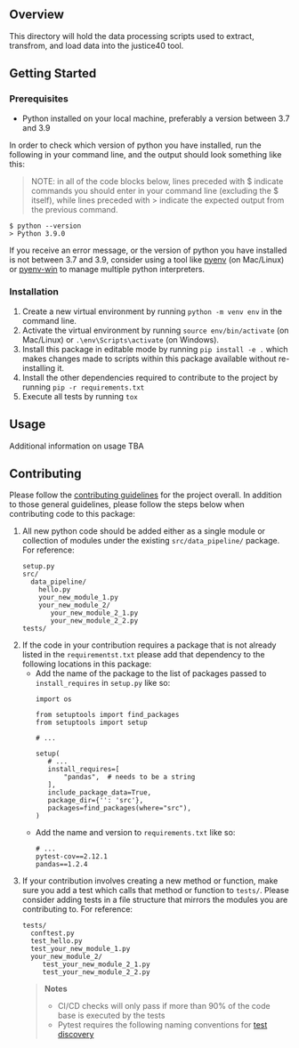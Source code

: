 ## Overview

This directory will hold the data processing scripts used to extract, transfrom, and load data into the justice40 tool.

## Getting Started

### Prerequisites

- Python installed on your local machine, preferably a version between 3.7 and 3.9

In order to check which version of python you have installed, run the following in your command line, and the output should look something like this:

> NOTE: in all of the code blocks below, lines preceded with $ indicate commands you should enter in your command line (excluding the $ itself), while lines preceded with > indicate the expected output from the previous command.

```
$ python --version
> Python 3.9.0
```

If you receive an error message, or the version of python you have installed is not between 3.7 and 3.9, consider using a tool like [pyenv](https://github.com/pyenv/pyenv) (on Mac/Linux) or [pyenv-win](https://github.com/pyenv-win/pyenv-win) to manage multiple python interpreters.

### Installation

1. Create a new virtual environment by running `python -m venv env` in the command line.
1. Activate the virtual environment by running `source env/bin/activate` (on Mac/Linux) or `.\env\Scripts\activate` (on Windows).
1. Install this package in editable mode by running `pip install -e .` which makes changes made to scripts within this package available without re-installing it.
1. Install the other dependencies required to contribute to the project by running `pip -r requirements.txt`
1. Execute all tests by running `tox`

## Usage

Additional information on usage TBA

## Contributing

Please follow the [contributing guidelines](../CONTRIBUTING.md) for the project overall. In addition to those general guidelines, please follow the steps below when contributing code to this package:

1. All new python code should be added either as a single module or collection of modules under the existing `src/data_pipeline/` package. For reference:
    ```
    setup.py
    src/
      data_pipeline/
        hello.py
        your_new_module_1.py
        your_new_module_2/
           your_new_module_2_1.py
           your_new_module_2_2.py
    tests/
    ```
1. If the code in your contribution requires a package that is not already listed in the `requirementst.txt` please add that dependency to the following locations in this package:
   - Add the name of the package to the list of packages passed to `install_requires` in `setup.py` like so:
     ```
     import os

     from setuptools import find_packages
     from setuptools import setup

     # ...

     setup(
        # ...
        install_requires=[
            "pandas",  # needs to be a string
        ],
        include_package_data=True,
        package_dir={'': 'src'},
        packages=find_packages(where="src"),
     )
     ```
   - Add the name and version to `requirements.txt` like so:
     ```
     # ...
     pytest-cov==2.12.1
     pandas==1.2.4
     ```
1. If your contribution involves creating a new method or function, make sure you add a test which calls that method or function to `tests/`. Please consider adding tests in a file structure that mirrors the modules you are contributing to. For reference:
   ```
   tests/
     conftest.py
     test_hello.py
     test_your_new_module_1.py
     your_new_module_2/
        test_your_new_module_2_1.py
        test_your_new_module_2_2.py

   ```
   > **Notes**
   > - CI/CD checks will only pass if more than 90% of the code base is executed by the tests
   > - Pytest requires the following naming conventions for [test discovery](https://docs.pytest.org/en/reorganize-docs/new-docs/user/naming_conventions.html)
